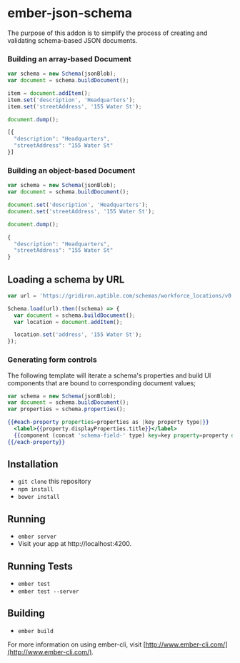 # ember-json-schema

The purpose of this addon is to simplify the process of creating and validating schema-based JSON documents.

### Building an array-based Document

```js
var schema = new Schema(jsonBlob);
var document = schema.buildDocument();

item = document.addItem();
item.set('description', 'Headquarters');
item.set('streetAddress', '155 Water St');

document.dump();

[{
  "description": "Headquarters",
  "streetAddress": "155 Water St"
}]

```

### Building an object-based Document


```js
var schema = new Schema(jsonBlob);
var document = schema.buildDocument();

document.set('description', 'Headquarters');
document.set('streetAddress', '155 Water St');

document.dump();

{
  "description": "Headquarters",
  "streetAddress": "155 Water St"
}
```

## Loading a schema by URL

```js
var url = 'https://gridiron.aptible.com/schemas/workforce_locations/v0.0.3';

Schema.load(url).then((schema) => {
  var document = schema.buildDocument();
  var location = document.addItem();

  location.set('address', '155 Water St');
});
```

### Generating form controls

The following template will iterate a schema's properties and build UI components
that are bound to corresponding document values;

```js
var schema = new Schema(jsonBlob);
var document = schema.buildDocument();
var properties = schema.properties();
```

```hbs
{{#each-property properties=properties as |key property type|}}
  <label>{{property.displayProperties.title}}</label>
  {{component (concat 'schema-field-' type) key=key property=property document=location}}
{{/each-property}}
```

## Installation

* `git clone` this repository
* `npm install`
* `bower install`

## Running

* `ember server`
* Visit your app at http://localhost:4200.

## Running Tests

* `ember test`
* `ember test --server`

## Building

* `ember build`

For more information on using ember-cli, visit [http://www.ember-cli.com/](http://www.ember-cli.com/).
